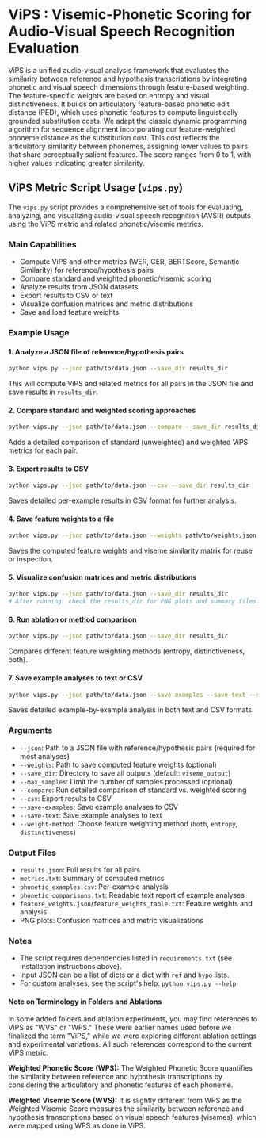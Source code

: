 # ViPS : Visemic-Phonetic Scoring for Audio-Visual Speech Recognition Evaluation

ViPS is a unified audio-visual analysis framework that evaluates the similarity between reference and hypothesis transcriptions by integrating phonetic and visual speech dimensions through feature-based weighting. The feature-specific weights are based on entropy and visual distinctiveness. It builds on articulatory feature-based phonetic edit distance (PED), which uses phonetic features to compute linguistically grounded substitution costs. We adapt the classic dynamic programming algorithm for sequence alignment incorporating our feature-weighted phoneme distance as the substitution cost. This cost reflects the articulatory similarity between phonemes, assigning lower values to pairs that share perceptually salient features. The score ranges from 0 to 1, with higher values indicating greater similarity.




## ViPS Metric Script Usage (`vips.py`)

The `vips.py` script provides a comprehensive set of tools for evaluating, analyzing, and visualizing audio-visual speech recognition (AVSR) outputs using the ViPS metric and related phonetic/visemic metrics.

### Main Capabilities
- Compute ViPS and other metrics (WER, CER, BERTScore, Semantic Similarity) for reference/hypothesis pairs
- Compare standard and weighted phonetic/visemic scoring
- Analyze results from JSON datasets
- Export results to CSV or text
- Visualize confusion matrices and metric distributions
- Save and load feature weights

### Example Usage

#### 1. Analyze a JSON file of reference/hypothesis pairs
```bash
python vips.py --json path/to/data.json --save_dir results_dir
```
This will compute ViPS and related metrics for all pairs in the JSON file and save results in `results_dir`.

#### 2. Compare standard and weighted scoring approaches
```bash
python vips.py --json path/to/data.json --compare --save_dir results_dir
```
Adds a detailed comparison of standard (unweighted) and weighted ViPS metrics for each pair.

#### 3. Export results to CSV
```bash
python vips.py --json path/to/data.json --csv --save_dir results_dir
```
Saves detailed per-example results in CSV format for further analysis.

#### 4. Save feature weights to a file
```bash
python vips.py --json path/to/data.json --weights path/to/weights.json --save_dir results_dir
```
Saves the computed feature weights and viseme similarity matrix for reuse or inspection.

#### 5. Visualize confusion matrices and metric distributions
```bash
python vips.py --json path/to/data.json --save_dir results_dir
# After running, check the results_dir for PNG plots and summary files.
```

#### 6. Run ablation or method comparison
```bash
python vips.py --json path/to/data.json --save_dir results_dir
```
Compares different feature weighting methods (entropy, distinctiveness, both).

#### 7. Save example analyses to text or CSV
```bash
python vips.py --json path/to/data.json --save-examples --save-text --save_dir results_dir
```
Saves detailed example-by-example analysis in both text and CSV formats.

### Arguments
- `--json`: Path to a JSON file with reference/hypothesis pairs (required for most analyses)
- `--weights`: Path to save computed feature weights (optional)
- `--save_dir`: Directory to save all outputs (default: `viseme_output`)
- `--max_samples`: Limit the number of samples processed (optional)
- `--compare`: Run detailed comparison of standard vs. weighted scoring
- `--csv`: Export results to CSV
- `--save-examples`: Save example analyses to CSV
- `--save-text`: Save example analyses to text
- `--weight-method`: Choose feature weighting method (`both`, `entropy`, `distinctiveness`)

### Output Files
- `results.json`: Full results for all pairs
- `metrics.txt`: Summary of computed metrics
- `phonetic_examples.csv`: Per-example analysis
- `phonetic_comparisons.txt`: Readable text report of example analyses
- `feature_weights.json`/`feature_weights_table.txt`: Feature weights and analysis
- PNG plots: Confusion matrices and metric visualizations

### Notes
- The script requires dependencies listed in `requirements.txt` (see installation instructions above).
- Input JSON can be a list of dicts or a dict with `ref` and `hypo` lists.
- For custom analyses, see the script's help: `python vips.py --help`


#### Note on Terminology in Folders and Ablations

In some added folders and ablation experiments, you may find references to ViPS as "WVS" or "WPS." These were earlier names used before we finalized the term "ViPS," while we were exploring different ablation settings and experimental variations. All such references correspond to the current ViPS metric.

**Weighted Phonetic Score (WPS):**
The Weighted Phonetic Score quantifies the similarity between reference and hypothesis transcriptions by considering the articulatory and phonetic features of each phoneme. 

**Weighted Visemic Score (WVS):**
It is slightly different from WPS as the Weighted Visemic Score measures the similarity between reference and hypothesis transcriptions based on visual speech features (visemes). which were mapped using WPS as done in ViPS.
